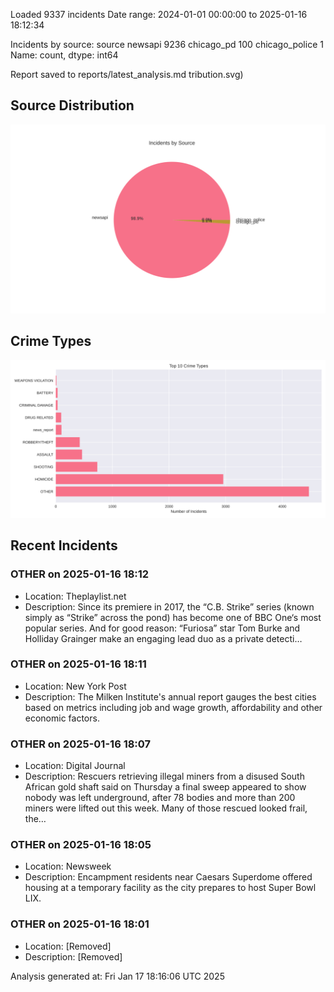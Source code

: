 
Loaded 9337 incidents
Date range: 2024-01-01 00:00:00 to 2025-01-16 18:12:34

Incidents by source:
source
newsapi           9236
chicago_pd         100
chicago_police       1
Name: count, dtype: int64

Report saved to reports/latest_analysis.md
tribution.svg)

## Source Distribution
![Source Distribution](images/source_distribution.svg)

## Crime Types
![Crime Types](images/crime_types.svg)

## Recent Incidents

### OTHER on 2025-01-16 18:12
- Location: Theplaylist.net
- Description: Since its premiere in 2017, the “C.B. Strike” series (known simply as “Strike” across the pond) has become one of BBC One‘s most popular series. And for good reason: “Furiosa” star Tom Burke and Holliday Grainger make an engaging lead duo as a private detecti…


### OTHER on 2025-01-16 18:11
- Location: New York Post
- Description: The Milken Institute's annual report gauges the best cities based on metrics including job and wage growth, affordability and other economic factors.


### OTHER on 2025-01-16 18:07
- Location: Digital Journal
- Description: Rescuers retrieving illegal miners from a disused South African gold shaft said on Thursday a final sweep appeared to show nobody was left underground, after 78 bodies and more than 200 miners were lifted out this week. Many of those rescued looked frail, the…


### OTHER on 2025-01-16 18:05
- Location: Newsweek
- Description: Encampment residents near Caesars Superdome offered housing at a temporary facility as the city prepares to host Super Bowl LIX.


### OTHER on 2025-01-16 18:01
- Location: [Removed]
- Description: [Removed]

Analysis generated at: Fri Jan 17 18:16:06 UTC 2025
